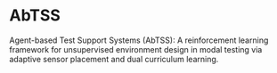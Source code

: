 # AbTSS
Agent-based Test Support Systems (AbTSS): A reinforcement learning framework for unsupervised environment design in modal testing via adaptive sensor placement and dual curriculum learning.
